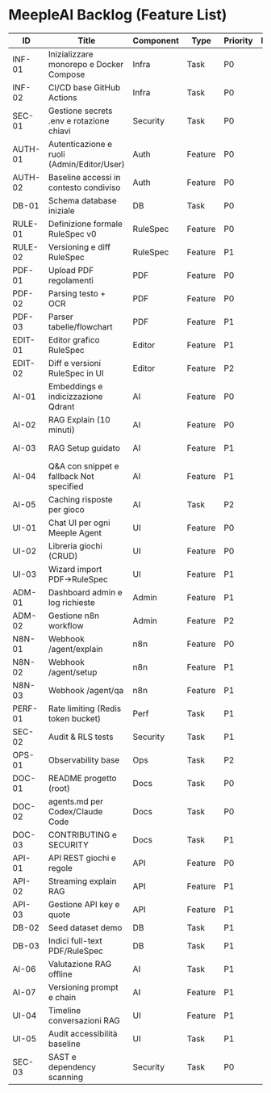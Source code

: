 # MeepleAI Backlog (Feature List)

| ID | Title | Component | Type | Priority | Effort | Labels | Milestone | Dependencies |
|---|---|---|---|---|---:|---|---|---|
| INF-01 | Inizializzare monorepo e Docker Compose | Infra | Task | P0 | 3 | area/infra,kind/task | MVP | nan |
| INF-02 | CI/CD base GitHub Actions | Infra | Task | P0 | 3 | area/infra,kind/ci | MVP | INF-01 |
| SEC-01 | Gestione secrets .env e rotazione chiavi | Security | Task | P0 | 2 | area/security,kind/policy | MVP | INF-01 |
| AUTH-01 | Autenticazione e ruoli (Admin/Editor/User) | Auth | Feature | P0 | 5 | area/auth,kind/feature | MVP | INF-01 |
| AUTH-02 | Baseline accessi in contesto condiviso | Auth | Feature | P0 | 5 | area/auth,kind/feature | V1 | AUTH-01,DB-01 |
| DB-01 | Schema database iniziale | DB | Task | P0 | 3 | area/db,kind/schema | MVP | INF-01 |
| RULE-01 | Definizione formale RuleSpec v0 | RuleSpec | Feature | P0 | 3 | area/rulespec,kind/spec | MVP | DB-01 |
| RULE-02 | Versioning e diff RuleSpec | RuleSpec | Feature | P1 | 3 | area/rulespec,kind/feature | V1 | RULE-01,DB-01 |
| PDF-01 | Upload PDF regolamenti | PDF | Feature | P0 | 3 | area/pdf,kind/feature | MVP | AUTH-01,DB-01 |
| PDF-02 | Parsing testo + OCR | PDF | Feature | P0 | 5 | area/pdf,kind/feature,ai/nlp | MVP | PDF-01 |
| PDF-03 | Parser tabelle/flowchart | PDF | Feature | P1 | 5 | area/pdf,kind/feature,ai/nlp | V1 | PDF-02 |
| EDIT-01 | Editor grafico RuleSpec | Editor | Feature | P1 | 5 | area/ui,area/rulespec,kind/feature | V1 | RULE-01,PDF-02 |
| EDIT-02 | Diff e versioni RuleSpec in UI | Editor | Feature | P2 | 3 | area/ui,area/rulespec,kind/feature | V1 | EDIT-01,RULE-02 |
| AI-01 | Embeddings e indicizzazione Qdrant | AI | Feature | P0 | 5 | area/ai,kind/feature | MVP | PDF-02,DB-01 |
| AI-02 | RAG Explain (10 minuti) | AI | Feature | P0 | 5 | area/ai,kind/feature | MVP | AI-01,RULE-01 |
| AI-03 | RAG Setup guidato | AI | Feature | P1 | 3 | area/ai,kind/feature | V1 | AI-01,RULE-01 |
| AI-04 | Q&A con snippet e fallback Not specified | AI | Feature | P1 | 3 | area/ai,kind/feature | V1 | AI-01 |
| AI-05 | Caching risposte per gioco | AI | Task | P2 | 3 | area/ai,kind/perf | V1 | AI-02,AI-03 |
| UI-01 | Chat UI per ogni Meeple Agent | UI | Feature | P0 | 3 | area/ui,kind/feature | MVP | AI-02 |
| UI-02 | Libreria giochi (CRUD) | UI | Feature | P0 | 3 | area/ui,kind/feature | MVP | AUTH-01,DB-01 |
| UI-03 | Wizard import PDF→RuleSpec | UI | Feature | P1 | 3 | area/ui,kind/feature | V1 | PDF-02,EDIT-01 |
| ADM-01 | Dashboard admin e log richieste | Admin | Feature | P1 | 3 | area/admin,kind/feature | V1 | AI-02 |
| ADM-02 | Gestione n8n workflow | Admin | Feature | P2 | 3 | area/admin,kind/feature | V2 | INF-01 |
| N8N-01 | Webhook /agent/explain | n8n | Feature | P0 | 3 | area/automations,kind/feature | MVP | AI-02 |
| N8N-02 | Webhook /agent/setup | n8n | Feature | P1 | 2 | area/automations,kind/feature | V1 | AI-03 |
| N8N-03 | Webhook /agent/qa | n8n | Feature | P1 | 2 | area/automations,kind/feature | V1 | AI-04 |
| PERF-01 | Rate limiting (Redis token bucket) | Perf | Task | P1 | 2 | area/perf,kind/security | V1 | INF-01 |
| SEC-02 | Audit & RLS tests | Security | Task | P1 | 3 | area/security,kind/test | V1 | AUTH-02,DB-01 |
| OPS-01 | Observability base | Ops | Task | P2 | 3 | area/ops,kind/infra | V1 | INF-02 |
| DOC-01 | README progetto (root) | Docs | Task | P0 | 2 | area/docs,kind/docs | MVP | INF-01 |
| DOC-02 | agents.md per Codex/Claude Code | Docs | Task | P0 | 3 | area/docs,kind/docs | MVP | nan |
| DOC-03 | CONTRIBUTING e SECURITY | Docs | Task | P1 | 2 | area/docs,kind/docs | V1 | SEC-01 |
| API-01 | API REST giochi e regole | API | Feature | P0 | 3 | area/api,kind/feature | MVP | AUTH-01,DB-01 |
| API-02 | Streaming explain RAG | API | Feature | P1 | 3 | area/api,kind/feature | V1 | API-01,AI-02 |
| API-03 | Gestione API key e quote | API | Feature | P1 | 3 | area/api,area/security,kind/feature | V1 | API-01,PERF-01 |
| DB-02 | Seed dataset demo | DB | Task | P1 | 2 | area/db,kind/data | MVP | DB-01 |
| DB-03 | Indici full-text PDF/RuleSpec | DB | Task | P1 | 3 | area/db,kind/perf | V1 | PDF-02,AI-01 |
| AI-06 | Valutazione RAG offline | AI | Task | P1 | 3 | area/ai,kind/test | V1 | AI-02 |
| AI-07 | Versioning prompt e chain | AI | Feature | P1 | 2 | area/ai,kind/feature | V1 | AI-02 |
| UI-04 | Timeline conversazioni RAG | UI | Feature | P1 | 3 | area/ui,kind/feature | V1 | UI-01,API-01 |
| UI-05 | Audit accessibilità baseline | UI | Task | P1 | 2 | area/ui,kind/a11y | V1 | UI-01 |
| SEC-03 | SAST e dependency scanning | Security | Task | P0 | 3 | area/security,kind/ci | MVP | INF-02 |
